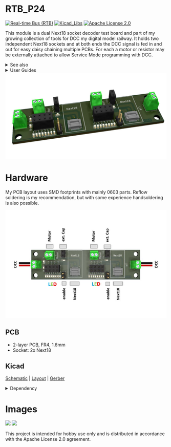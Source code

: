 # RTB_P24
[![Real-time Bus (RTB)](https://img.shields.io/badge/RTB_Project-FF6699)](https://www.rtb4dcc.de)
[![Kicad_Libs](https://img.shields.io/badge/Kicad_Libs-29C7FF)](https://github.com/git4dcc/RTB_SamacSys)
[![Apache License 2.0](https://img.shields.io/badge/license-Apache%20License%202.0-lightgray)](https://www.apache.org/licenses/LICENSE-2.0)

This module is a dual Next18 socket decoder test board and part of my growing collection of tools for DCC my digital model railway. It holds two independent Next18 sockets and at both ends the DCC signal is fed in and out for easy daisy chaining multiple PCBs. For each a motor or resistor may be externally attached to allow Service Mode programming with DCC.

<details>
<summary>See also</summary>

- [RTB_P21](https://github.com/git4dcc/RTB_P21)

</details>

<details>
<summary>User Guides</summary>

- User Guide - DE
- User Guide - EN

</details>

<img src=supplemental/images/P24_main.jpg>

# Hardware
My PCB layout uses SMD footprints with mainly 0603 parts. Reflow soldering is my recommendation, but with some experience handsoldering is also possible.

<img src=supplemental/images/P24_top_connect.jpg>

## PCB
- 2-layer PCB, FR4, 1.6mm
- Socket: 2x Next18

## Kicad
[Schematic](doc/P24_schematic.pdf) | [Layout](doc/P24_layout.pdf) | [Gerber](gerber)

<details>
<summary>Dependency</summary>
<br>

:yellow_circle: Requires my Kicad project library [RTB_SamacSys](https://github.com/git4dcc/RTB_SamacSys) in the same directory tree.

</details>

# Images
<img src=https://rtb4dcc.de/wp-content/uploads/2024/02/E13_3.jpg width=260> <img src=https://rtb4dcc.de/wp-content/uploads/2024/01/un_E13_example1.png width=260>

This project is intended for hobby use only and is distributed in accordance with the Apache License 2.0 agreement.
